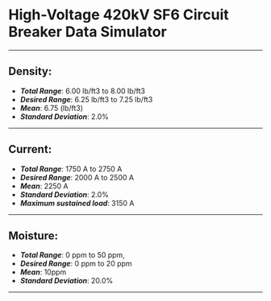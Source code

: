 # High-Voltage 420kV SF6 Circuit Breaker Data Simulator

---

## Density:

- **_Total Range_**: 6.00 lb/ft3 to 8.00 lb/ft3
- **_Desired Range_**: 6.25 lb/ft3 to 7.25 lb/ft3
- **_Mean_**: 6.75 (lb/ft3)
- **_Standard Deviation_**: 2.0%

---

## Current:

- **_Total Range_**: 1750 A to 2750 A
- **_Desired Range_**: 2000 A to 2500 A
- **_Mean_**: 2250 A
- **_Standard Deviation_**: 2.0%
- **_Maximum sustained load_**: 3150 A

---

## Moisture:

- **_Total Range_**: 0 ppm to 50 ppm,
- **_Desired Range_**: 0 ppm to 20 ppm
- **_Mean_**: 10ppm
- **_Standard Deviation_**: 20.0%

---
